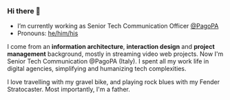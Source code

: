 ### Hi there 👋

<!--
**biccio/biccio** is a ✨ _special_ ✨ repository because its `README.md` (this file) appears on your GitHub profile.

Here are some ideas to get you started:

-->


- I’m currently working as Senior Tech Communication Officer [@PagoPA](https://github.com/pagopa)
- Pronouns: [he/him/his](https://pronouns.within.lgbt/he/him/his/his/himself)

I come from an **information architecture**, **interaction design** and **project management** background, mostly in streaming video web projects. Now I'm Senior Tech Communication @PagoPA (Italy). I spent all my work life in digital agencies, simplifying and humanizing tech complexities. 

I love travelling with my gravel bike, and playing rock blues with my Fender Stratocaster. Most importantly, I'm a father.


